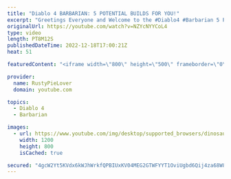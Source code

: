 ```yaml
---
title: "Diablo 4 BARBARIAN: 5 POTENTIAL BUILDS FOR YOU!"
excerpt: "Greetings Everyone and Welcome to the #Diablo4 #Barbarian 5 POTENTIAL BUILDS VIDEO! Where we discuss 5 potential builds ..."
originalUrl: https://youtube.com/watch?v=NZYcNYYCoL4
type: video
length: PT8M12S
publishedDateTime: 2022-12-18T17:00:21Z
heat: 51

featuredContent: "<iframe width=\"800\" height=\"500\" frameborder=\"0\" src=\"https://www.youtube.com/embed/NZYcNYYCoL4\" allow=\"accelerometer; autoplay; encrypted-media; gyroscope; picture-in-picture\" allowfullscreen></iframe>"

provider:
  name: RustyPieLover
  domain: youtube.com

topics:
  - Diablo 4
  - Barbarian

images:
  - url: https://www.youtube.com/img/desktop/supported_browsers/dinosaur.png
    width: 1200
    height: 800
    isCached: true

secured: "4gcW2Yt5KVdx6kWJhWrkfQPBIUxKV04MEG2GTWFYYT1OviUgbd6Qij4za68W8+VMT/VJa5Z0lYF9PEAcT0g5kfaOW0mncSifPTXLFPYzNOHM53B7VDycMwRE7Y/woT6DXjZ0g0kM3AQ60BqcnLtG5++kmlYmKWjzzuqe7CO24kR3jSlLmWf+sZluo8AkSmf+XDo1+rePguzDCLrLMMWWxkleSJYPr7wlUQ9XanNna2pJtK0V/+BIH1sb+3vDpeuGdApVhi6uoacX01+ZlHtkPRM1YuPqb0BHyxsgWUOJ37PjgTcQO7Z0S2gFZZ6EHowi5RiZhHYziZ+sO8jaxaVwdYd4EUmamy4FkC5NylkRN2TE/wjNxQfQEPB6+3dLKpam/txcZwFmuGzKA2/vs9dcJKUg39dRSvSQenjQwx9WnEg=;0tXpK75G/Kk7/vGeF2tmbQ=="
---
```



